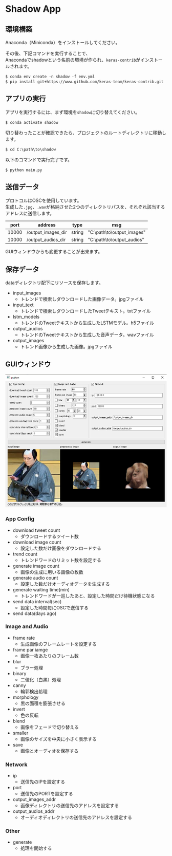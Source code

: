 # Shadow App

## 環境構築
Anaconda（Miniconda）をインストールしてください。

その後、下記コマンドを実行することで、  
Anacondaでshadowという名前の環境が作られ、`keras-contrib`がインストールされます。
```
$ conda env create -n shadow -f env.yml
$ pip install git+https://www.github.com/keras-team/keras-contrib.git
```

## アプリの実行

アプリを実行するには、まず環境を`shadow`に切り替えてください。
```
$ conda activate shadow
```
切り替わったことが確認できたら、プロジェクトのルートディレクトリに移動します。

```
$ cd C:\path\to\shadow
```

以下のコマンドで実行完了です。
```
$ python main.py
```

## 送信データ
プロトコルはOSCを使用しています。  
生成した`.jpg`、`.wav`が格納させた2つのディレクトリパスを、それぞれ該当するアドレスに送信します。


| port | address       | type   | msg                   |
| ---- | ------------- | ------ | --------------------- |
| 10000 | /output_images_dir | string | "C:\path\to\output_images" |
| 10000 | /output_audios_dir | string | "C:\path\to\output_audios" |

GUIウィンドウからも変更することが出来ます。

## 保存データ
dataディレクトリ配下にリソースを保存します。
- input_images
  - トレンドで検索しダウンロードした画像データ。jpgファイル
- input_text
  - トレンドで検索しダウンロードしたTweetテキスト。txtファイル
- lstm_models
  - トレンドのTweetテキストから生成したLSTMモデル。h5ファイル
- output_audios
  - トレンドのTweetテキストから生成した音声データ。wavファイル
- output_images
  - トレンド画像から生成した画像。jpgファイル

## GUIウィンドウ
![app view](images/app_view.png)

### App Config
- download tweet count
  - ダウンロードするツイート数
- download image count
  - 設定した数だけ画像をダウンロードする
- trend count
  - トレンドワードのリミット数を設定する
- generate image count
  - 画像の生成に用いる画像の枚数
- generate audio count
  - 設定した数だけオーディオデータを生成する
- generate waiting time(min)
  - トレンドワードが一巡したあと、設定した時間だけ待機状態になる
- send data interval(sec)
  - 設定した時間毎にOSCで送信する
- send data(days ago)

### Image and Audio
- frame rate
  - 生成画像のフレームレートを設定する
- frame par iamge
  - 画像一枚あたりのフレーム数
- blur
  - ブラー処理
- binary
  - 二値化（白黒）処理
- canny
  - 輪郭検出処理
- morphology
  - 黒の面積を膨張させる
- invert
  - 色の反転
- blend
  - 画像をフェードで切り替える
- smaller
  - 画像のサイズを中央に小さく表示する
- save
  - 画像とオーディオを保存する
  
### Network
- ip
  - 送信先のIPを設定する
- port
  - 送信先のPORTを設定する
- output_images_addr
  - 画像ディレクトリの送信先のアドレスを設定する
- output_audios_addr
  - オーディオディレクトリの送信先のアドレスを設定する
  
### Other
- generate
  - 処理を開始する